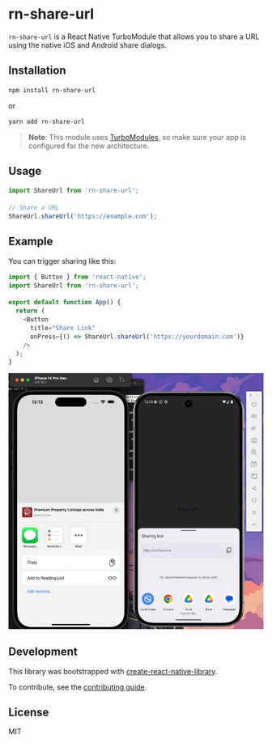 # rn-share-url

`rn-share-url` is a React Native TurboModule that allows you to share a URL using the native iOS and Android share dialogs.

## Installation

```sh
npm install rn-share-url
```

or

```sh
yarn add rn-share-url
```

> **Note**: This module uses [TurboModules](https://reactnative.dev/docs/the-new-architecture-intro), so make sure your app is configured for the new architecture.

## Usage

```ts
import ShareUrl from 'rn-share-url';

// Share a URL
ShareUrl.shareUrl('https://example.com');
```

## Example

You can trigger sharing like this:

```ts
import { Button } from 'react-native';
import ShareUrl from 'rn-share-url';

export default function App() {
  return (
    <Button
      title="Share Link"
      onPress={() => ShareUrl.shareUrl('https://yourdomain.com')}
    />
  );
}
```

![Share Dialog Screenshot](image/example.png)

## Development

This library was bootstrapped with [create-react-native-library](https://github.com/callstack/react-native-builder-bob).

To contribute, see the [contributing guide](CONTRIBUTING.md).

## License

MIT
